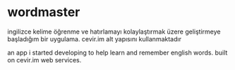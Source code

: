 # wordmaster

ingilizce kelime öğrenme ve hatırlamayı kolaylaştırmak üzere geliştirmeye başladığım bir uygulama. cevir.im alt yapısını kullanmaktadır

an app i started developing to help learn and remember english words. built on cevir.im web services.
